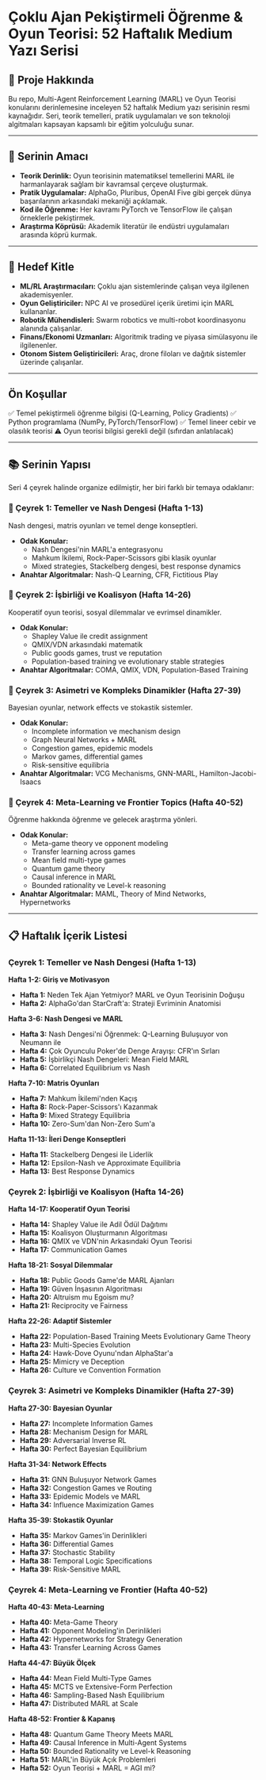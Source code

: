 # Çoklu Ajan Pekiştirmeli Öğrenme & Oyun Teorisi: 52 Haftalık Medium Yazı Serisi

## 📖 Proje Hakkında
Bu repo, Multi-Agent Reinforcement Learning (MARL) ve Oyun Teorisi konularını derinlemesine inceleyen 52 haftalık Medium yazı serisinin resmi kaynağıdır. Seri, teorik temelleri, pratik uygulamaları ve son teknoloji algitmaları kapsayan kapsamlı bir eğitim yolculuğu sunar.

---

## 🎯 Serinin Amacı

*   **Teorik Derinlik:** Oyun teorisinin matematiksel temellerini MARL ile harmanlayarak sağlam bir kavramsal çerçeve oluşturmak.
*   **Pratik Uygulamalar:** AlphaGo, Pluribus, OpenAI Five gibi gerçek dünya başarılarının arkasındaki mekaniği açıklamak.
*   **Kod ile Öğrenme:** Her kavramı PyTorch ve TensorFlow ile çalışan örneklerle pekiştirmek.
*   **Araştırma Köprüsü:** Akademik literatür ile endüstri uygulamaları arasında köprü kurmak.

---

## 👥 Hedef Kitle

*   **ML/RL Araştırmacıları:** Çoklu ajan sistemlerinde çalışan veya ilgilenen akademisyenler.
*   **Oyun Geliştiriciler:** NPC AI ve prosedürel içerik üretimi için MARL kullananlar.
*   **Robotik Mühendisleri:** Swarm robotics ve multi-robot koordinasyonu alanında çalışanlar.
*   **Finans/Ekonomi Uzmanları:** Algoritmik trading ve piyasa simülasyonu ile ilgilenenler.
*   **Otonom Sistem Geliştiricileri:** Araç, drone filoları ve dağıtık sistemler üzerinde çalışanlar.

---

## Ön Koşullar

✅ Temel pekiştirmeli öğrenme bilgisi (Q-Learning, Policy Gradients)
✅ Python programlama (NumPy, PyTorch/TensorFlow)
✅ Temel lineer cebir ve olasılık teorisi
⚠️ Oyun teorisi bilgisi gerekli değil (sıfırdan anlatılacak)

---

## 📚 Serinin Yapısı
Seri 4 çeyrek halinde organize edilmiştir, her biri farklı bir temaya odaklanır:

### 🌱 Çeyrek 1: Temeller ve Nash Dengesi (Hafta 1-13)
Nash dengesi, matris oyunları ve temel denge konseptleri.
*   **Odak Konular:**
    *   Nash Dengesi'nin MARL'a entegrasyonu
    *   Mahkum İkilemi, Rock-Paper-Scissors gibi klasik oyunlar
    *   Mixed strategies, Stackelberg dengesi, best response dynamics
*   **Anahtar Algoritmalar:** Nash-Q Learning, CFR, Fictitious Play

### 🤝 Çeyrek 2: İşbirliği ve Koalisyon (Hafta 14-26)
Kooperatif oyun teorisi, sosyal dilemmalar ve evrimsel dinamikler.
*   **Odak Konular:**
    *   Shapley Value ile credit assignment
    *   QMIX/VDN arkasındaki matematik
    *   Public goods games, trust ve reputation
    *   Population-based training ve evolutionary stable strategies
*   **Anahtar Algoritmalar:** COMA, QMIX, VDN, Population-Based Training

### 🔀 Çeyrek 3: Asimetri ve Kompleks Dinamikler (Hafta 27-39)
Bayesian oyunlar, network effects ve stokastik sistemler.
*   **Odak Konular:**
    *   Incomplete information ve mechanism design
    *   Graph Neural Networks + MARL
    *   Congestion games, epidemic models
    *   Markov games, differential games
    *   Risk-sensitive equilibria
*   **Anahtar Algoritmalar:** VCG Mechanisms, GNN-MARL, Hamilton-Jacobi-Isaacs

### 🚀 Çeyrek 4: Meta-Learning ve Frontier Topics (Hafta 40-52)
Öğrenme hakkında öğrenme ve gelecek araştırma yönleri.
*   **Odak Konular:**
    *   Meta-game theory ve opponent modeling
    *   Transfer learning across games
    *   Mean field multi-type games
    *   Quantum game theory
    *   Causal inference in MARL
    *   Bounded rationality ve Level-k reasoning
*   **Anahtar Algoritmalar:** MAML, Theory of Mind Networks, Hypernetworks

---

## 📋 Haftalık İçerik Listesi

### **Çeyrek 1: Temeller ve Nash Dengesi (Hafta 1-13)**

**Hafta 1-2: Giriş ve Motivasyon**
- **Hafta 1:** Neden Tek Ajan Yetmiyor? MARL ve Oyun Teorisinin Doğuşu
- **Hafta 2:** AlphaGo'dan StarCraft'a: Strateji Evriminin Anatomisi

**Hafta 3-6: Nash Dengesi ve MARL**
- **Hafta 3:** Nash Dengesi'ni Öğrenmek: Q-Learning Buluşuyor von Neumann ile
- **Hafta 4:** Çok Oyunculu Poker'de Denge Arayışı: CFR'ın Sırları
- **Hafta 5:** İşbirlikçi Nash Dengeleri: Mean Field MARL
- **Hafta 6:** Correlated Equilibrium vs Nash

**Hafta 7-10: Matris Oyunları**
- **Hafta 7:** Mahkum İkilemi'nden Kaçış
- **Hafta 8:** Rock-Paper-Scissors'ı Kazanmak
- **Hafta 9:** Mixed Strategy Equilibria
- **Hafta 10:** Zero-Sum'dan Non-Zero Sum'a

**Hafta 11-13: İleri Denge Konseptleri**
- **Hafta 11:** Stackelberg Dengesi ile Liderlik
- **Hafta 12:** Epsilon-Nash ve Approximate Equilibria
- **Hafta 13:** Best Response Dynamics

### **Çeyrek 2: İşbirliği ve Koalisyon (Hafta 14-26)**

**Hafta 14-17: Kooperatif Oyun Teorisi**
- **Hafta 14:** Shapley Value ile Adil Ödül Dağıtımı
- **Hafta 15:** Koalisyon Oluşturmanın Algoritması
- **Hafta 16:** QMIX ve VDN'nin Arkasındaki Oyun Teorisi
- **Hafta 17:** Communication Games

**Hafta 18-21: Sosyal Dilemmalar**
- **Hafta 18:** Public Goods Game'de MARL Ajanları
- **Hafta 19:** Güven İnşasının Algoritması
- **Hafta 20:** Altruism mu Egoism mu?
- **Hafta 21:** Reciprocity ve Fairness

**Hafta 22-26: Adaptif Sistemler**
- **Hafta 22:** Population-Based Training Meets Evolutionary Game Theory
- **Hafta 23:** Multi-Species Evolution
- **Hafta 24:** Hawk-Dove Oyunu'ndan AlphaStar'a
- **Hafta 25:** Mimicry ve Deception
- **Hafta 26:** Culture ve Convention Formation

### **Çeyrek 3: Asimetri ve Kompleks Dinamikler (Hafta 27-39)**

**Hafta 27-30: Bayesian Oyunlar**
- **Hafta 27:** Incomplete Information Games
- **Hafta 28:** Mechanism Design for MARL
- **Hafta 29:** Adversarial Inverse RL
- **Hafta 30:** Perfect Bayesian Equilibrium

**Hafta 31-34: Network Effects**
- **Hafta 31:** GNN Buluşuyor Network Games
- **Hafta 32:** Congestion Games ve Routing
- **Hafta 33:** Epidemic Models ve MARL
- **Hafta 34:** Influence Maximization Games

**Hafta 35-39: Stokastik Oyunlar**
- **Hafta 35:** Markov Games'in Derinlikleri
- **Hafta 36:** Differential Games
- **Hafta 37:** Stochastic Stability
- **Hafta 38:** Temporal Logic Specifications
- **Hafta 39:** Risk-Sensitive MARL

### **Çeyrek 4: Meta-Learning ve Frontier (Hafta 40-52)**

**Hafta 40-43: Meta-Learning**
- **Hafta 40:** Meta-Game Theory
- **Hafta 41:** Opponent Modeling'in Derinlikleri
- **Hafta 42:** Hypernetworks for Strategy Generation
- **Hafta 43:** Transfer Learning Across Games

**Hafta 44-47: Büyük Ölçek**
- **Hafta 44:** Mean Field Multi-Type Games
- **Hafta 45:** MCTS ve Extensive-Form Perfection
- **Hafta 46:** Sampling-Based Nash Equilibrium
- **Hafta 47:** Distributed MARL at Scale

**Hafta 48-52: Frontier & Kapanış**
- **Hafta 48:** Quantum Game Theory Meets MARL
- **Hafta 49:** Causal Inference in Multi-Agent Systems
- **Hafta 50:** Bounded Rationality ve Level-k Reasoning
- **Hafta 51:** MARL'in Büyük Açık Problemleri
- **Hafta 52:** Oyun Teorisi + MARL = AGI mi?

